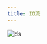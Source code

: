 ```yaml
---
title: IO流
---
```





![ds](https://i2.hdslb.com/bfs/face/dfe77fd9fb029011dbdde35e6960f652ead8ee84.jpg@128w_128h_1o.webp)